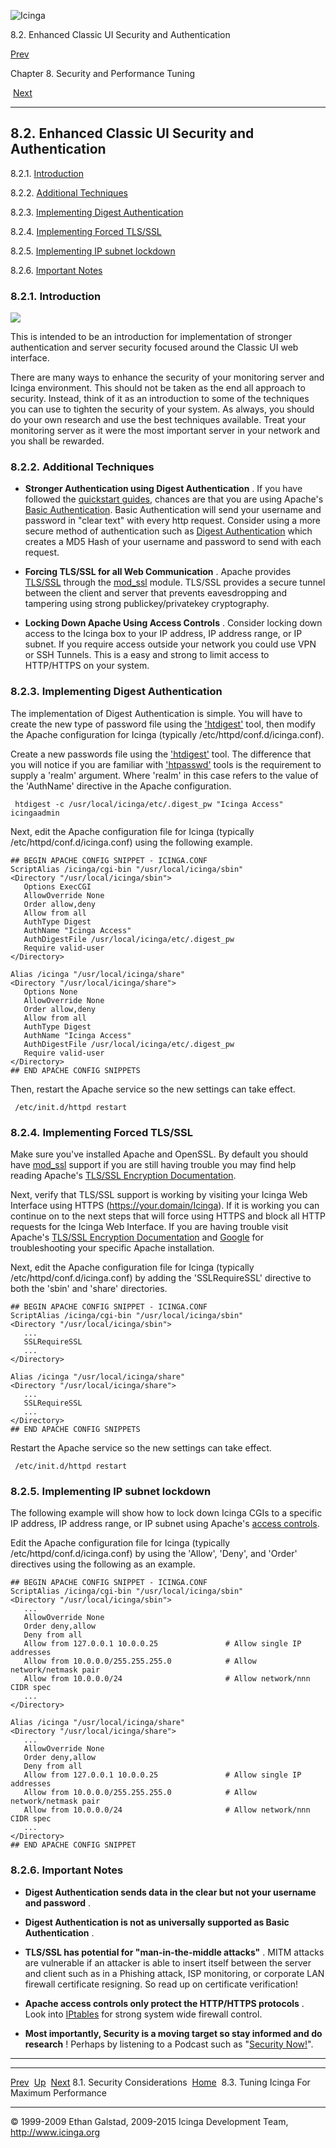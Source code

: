 ![Icinga](../images/logofullsize.png "Icinga")

8.2. Enhanced Classic UI Security and Authentication

[Prev](security.md) 

Chapter 8. Security and Performance Tuning

 [Next](tuning.md)

* * * * *

8.2. Enhanced Classic UI Security and Authentication
----------------------------------------------------

8.2.1. [Introduction](cgisecurity.md#introduction_cgisecurity)

8.2.2. [Additional Techniques](cgisecurity.md#additionaltechniques)

8.2.3. [Implementing Digest
Authentication](cgisecurity.md#implementationdigest)

8.2.4. [Implementing Forced TLS/SSL](cgisecurity.md#implementationssl)

8.2.5. [Implementing IP subnet
lockdown](cgisecurity.md#implementationlockdown)

8.2.6. [Important Notes](cgisecurity.md#importantnotes)

### 8.2.1. Introduction

![](../images/security.png)

This is intended to be an introduction for implementation of stronger
authentication and server security focused around the Classic UI web
interface.

There are many ways to enhance the security of your monitoring server
and Icinga environment. This should not be taken as the end all approach
to security. Instead, think of it as an introduction to some of the
techniques you can use to tighten the security of your system. As
always, you should do your own research and use the best techniques
available. Treat your monitoring server as it were the most important
server in your network and you shall be rewarded.

### 8.2.2. Additional Techniques

-   **Stronger Authentication using Digest Authentication** . If you
    have followed the [quickstart
    guides](quickstart.md "2.3. Quickstart Installation Guides"),
    chances are that you are using Apache's [Basic
    Authentication](http://httpd.apache.org/docs/2.2/mod/mod_auth_basic).
    Basic Authentication will send your username and password in "clear
    text" with every http request. Consider using a more secure method
    of authentication such as [Digest
    Authentication](http://httpd.apache.org/docs/2.2/mod/mod_auth_digest)
    which creates a MD5 Hash of your username and password to send with
    each request.

-   **Forcing TLS/SSL for all Web Communication** . Apache provides
    [TLS/SSL](http://en.wikipedia.org/wiki/Transport_Layer_Security)
    through the [mod\_ssl](http://httpd.apache.org/docs/2.2/mod/mod_ssl)
    module. TLS/SSL provides a secure tunnel between the client and
    server that prevents eavesdropping and tampering using strong
    publickey/privatekey cryptography.

-   **Locking Down Apache Using Access Controls** . Consider locking
    down access to the Icinga box to your IP address, IP address range,
    or IP subnet. If you require access outside your network you could
    use VPN or SSH Tunnels. This is a easy and strong to limit access to
    HTTP/HTTPS on your system.

### 8.2.3. Implementing Digest Authentication

The implementation of Digest Authentication is simple. You will have to
create the new type of password file using the
['htdigest'](http://httpd.apache.org/docs/2.2/programs/htdigest) tool,
then modify the Apache configuration for Icinga (typically
/etc/httpd/conf.d/icinga.conf).

Create a new passwords file using the
['htdigest'](http://httpd.apache.org/docs/2.2/programs/htdigest) tool.
The difference that you will notice if you are familiar with
['htpasswd'](http://httpd.apache.org/docs/2.2/programs/htpasswd) tools
is the requirement to supply a 'realm' argument. Where 'realm' in this
case refers to the value of the 'AuthName' directive in the Apache
configuration.

~~~~ {.screen}
 htdigest -c /usr/local/icinga/etc/.digest_pw "Icinga Access" icingaadmin
~~~~

Next, edit the Apache configuration file for Icinga (typically
/etc/httpd/conf.d/icinga.conf) using the following example.

~~~~ {.programlisting}
## BEGIN APACHE CONFIG SNIPPET - ICINGA.CONF
ScriptAlias /icinga/cgi-bin "/usr/local/icinga/sbin"
<Directory "/usr/local/icinga/sbin">
   Options ExecCGI
   AllowOverride None
   Order allow,deny
   Allow from all
   AuthType Digest
   AuthName "Icinga Access"
   AuthDigestFile /usr/local/icinga/etc/.digest_pw
   Require valid-user
</Directory>

Alias /icinga "/usr/local/icinga/share"
<Directory "/usr/local/icinga/share">
   Options None
   AllowOverride None
   Order allow,deny
   Allow from all
   AuthType Digest
   AuthName "Icinga Access"
   AuthDigestFile /usr/local/icinga/etc/.digest_pw
   Require valid-user
</Directory>
## END APACHE CONFIG SNIPPETS
~~~~

Then, restart the Apache service so the new settings can take effect.

~~~~ {.screen}
 /etc/init.d/httpd restart
~~~~

### 8.2.4. Implementing Forced TLS/SSL

Make sure you've installed Apache and OpenSSL. By default you should
have [mod\_ssl](http://httpd.apache.org/docs/2.2/mod/mod_ssl) support if
you are still having trouble you may find help reading Apache's [TLS/SSL
Encryption Documentation](http://httpd.apache.org/docs/2.0/ssl).

Next, verify that TLS/SSL support is working by visiting your Icinga Web
Interface using HTTPS (https://your.domain/Icinga). If it is working you
can continue on to the next steps that will force using HTTPS and block
all HTTP requests for the Icinga Web Interface. If you are having
trouble visit Apache's [TLS/SSL Encryption
Documentation](http://httpd.apache.org/docs/2.0/ssl) and
[Google](http://www.google.com) for troubleshooting your specific Apache
installation.

Next, edit the Apache configuration file for Icinga (typically
/etc/httpd/conf.d/icinga.conf) by adding the 'SSLRequireSSL' directive
to both the 'sbin' and 'share' directories.

~~~~ {.programlisting}
## BEGIN APACHE CONFIG SNIPPET - ICINGA.CONF
ScriptAlias /icinga/cgi-bin "/usr/local/icinga/sbin"
<Directory "/usr/local/icinga/sbin">
   ...
   SSLRequireSSL
   ...
</Directory>

Alias /icinga "/usr/local/icinga/share"
<Directory "/usr/local/icinga/share">
   ...
   SSLRequireSSL
   ...
</Directory>
## END APACHE CONFIG SNIPPETS
~~~~

Restart the Apache service so the new settings can take effect.

~~~~ {.screen}
 /etc/init.d/httpd restart
~~~~

### 8.2.5. Implementing IP subnet lockdown

The following example will show how to lock down Icinga CGIs to a
specific IP address, IP address range, or IP subnet using Apache's
[access controls](http://httpd.apache.org/docs/2.2/howto/access).

Edit the Apache configuration file for Icinga (typically
/etc/httpd/conf.d/icinga.conf) by using the 'Allow', 'Deny', and 'Order'
directives using the following as an example.

~~~~ {.programlisting}
## BEGIN APACHE CONFIG SNIPPET - ICINGA.CONF
ScriptAlias /icinga/cgi-bin "/usr/local/icinga/sbin"
<Directory "/usr/local/icinga/sbin">
   ...
   AllowOverride None
   Order deny,allow
   Deny from all
   Allow from 127.0.0.1 10.0.0.25               # Allow single IP addresses
   Allow from 10.0.0.0/255.255.255.0            # Allow network/netmask pair
   Allow from 10.0.0.0/24                       # Allow network/nnn CIDR spec
   ...
</Directory>

Alias /icinga "/usr/local/icinga/share"
<Directory "/usr/local/icinga/share">
   ...
   AllowOverride None
   Order deny,allow
   Deny from all
   Allow from 127.0.0.1 10.0.0.25               # Allow single IP addresses
   Allow from 10.0.0.0/255.255.255.0            # Allow network/netmask pair
   Allow from 10.0.0.0/24                       # Allow network/nnn CIDR spec
   ...
</Directory>
## END APACHE CONFIG SNIPPET
~~~~

### 8.2.6. Important Notes

-   **Digest Authentication sends data in the clear but not your
    username and password** .

-   **Digest Authentication is not as universally supported as Basic
    Authentication** .

-   **TLS/SSL has potential for "man-in-the-middle attacks"** . MITM
    attacks are vulnerable if an attacker is able to insert itself
    between the server and client such as in a Phishing attack, ISP
    monitoring, or corporate LAN firewall certificate resigning. So read
    up on certificate verification!

-   **Apache access controls only protect the HTTP/HTTPS protocols** .
    Look into
    [IPtables](http://www.netfilter.org/projects/iptables/index) for
    strong system wide firewall control.

-   **Most importantly, Security is a moving target so stay informed and
    do research** ! Perhaps by listening to a Podcast such as "[Security
    Now!](http://www.grc.com/securitynow.htm)".

* * * * *

  ------------------------------- -------------------- ---------------------------------------------
  [Prev](security.md)           [Up](ch08.md)       [Next](tuning.md)
  8.1. Security Considerations    [Home](index.md)    8.3. Tuning Icinga For Maximum Performance
  ------------------------------- -------------------- ---------------------------------------------

© 1999-2009 Ethan Galstad, 2009-2015 Icinga Development Team,
http://www.icinga.org
